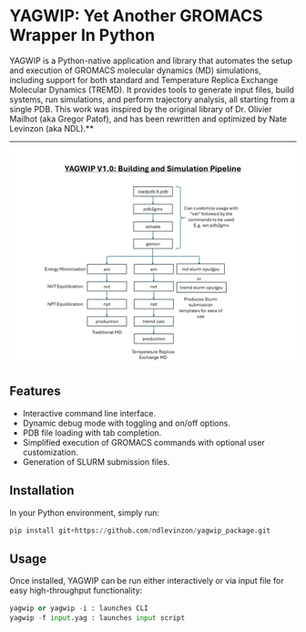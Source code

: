 # YAGWIP: Yet Another GROMACS Wrapper In Python

YAGWIP is a Python-native application and library that automates the setup and execution of GROMACS molecular dynamics (MD) simulations, including support for both standard and Temperature Replica Exchange Molecular Dynamics (TREMD). It provides tools to generate input files, build systems, run simulations, and perform trajectory analysis, all starting from a single PDB.
This work was inspired by the original library of Dr. Olivier Mailhot (aka Gregor Patof), and has been rewritten and optimized by Nate Levinzon (aka NDL).**

---

![YAGWIP building and simulation pipeline](docs/yagwip1.0_build_sim.png)
 
## Features
- Interactive command line interface.
- Dynamic debug mode with toggling and on/off options.
- PDB file loading with tab completion.
- Simplified execution of GROMACS commands with optional user customization.
- Generation of SLURM submission files.

## Installation
In your Python environment, simply run:
```python
pip install git+https://github.com/ndlevinzon/yagwip_package.git
```

## Usage
Once installed, YAGWIP can be run either interactively or via input file for easy high-throughput functionality:
```python
yagwip or yagwip -i : launches CLI
yagwip -f input.yag : launches input script
```
